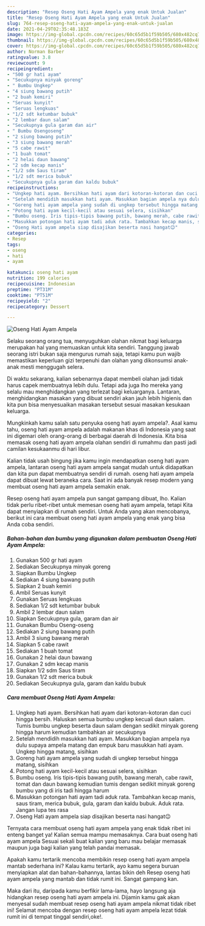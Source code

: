 ```yaml
---
description: "Resep Oseng Hati Ayam Ampela yang enak Untuk Jualan"
title: "Resep Oseng Hati Ayam Ampela yang enak Untuk Jualan"
slug: 764-resep-oseng-hati-ayam-ampela-yang-enak-untuk-jualan
date: 2021-04-29T02:35:48.183Z
image: https://img-global.cpcdn.com/recipes/60c65d5b1f59b505/680x482cq70/oseng-hati-ayam-ampela-foto-resep-utama.jpg
thumbnail: https://img-global.cpcdn.com/recipes/60c65d5b1f59b505/680x482cq70/oseng-hati-ayam-ampela-foto-resep-utama.jpg
cover: https://img-global.cpcdn.com/recipes/60c65d5b1f59b505/680x482cq70/oseng-hati-ayam-ampela-foto-resep-utama.jpg
author: Norman Barber
ratingvalue: 3.8
reviewcount: 9
recipeingredient:
- "500 gr hati ayam"
- "Secukupnya minyak goreng"
- " Bumbu Ungkep"
- "4 siung bawang putih"
- "2 buah kemiri"
- "Seruas kunyit"
- "Seruas lengkuas"
- "1/2 sdt ketumbar bubuk"
- "2 lembar daun salam"
- "Secukupnya gula garam dan air"
- " Bumbu Osengoseng"
- "2 siung bawang putih"
- "3 siung bawang merah"
- "5 cabe rawit"
- "1 buah tomat"
- "2 helai daun bawang"
- "2 sdm kecap manis"
- "1/2 sdm Saus tiram"
- "1/2 sdt merica bubuk"
- "Secukupnya gula garam dan kaldu bubuk"
recipeinstructions:
- "Ungkep hati ayam. Bersihkan hati ayam dari kotoran-kotoran dan cuci hingga bersih. Haluskan semua bumbu ungkep kecuali daun salam. Tumis bumbu ungkep beserta daun salam dengan sedikit minyak goreng hingga harum kemudian tambahkan air secukupnya"
- "Setelah mendidih masukkan hati ayam. Masukkan bagian ampela nya dulu supaya ampela matang dan empuk baru masukkan hati ayam. Ungkep hingga matang, sisihkan"
- "Goreng hati ayam ampela yang sudah di ungkep tersebut hingga matang, sisihkan"
- "Potong hati ayam kecil-kecil atau sesuai selera, sisihkan"
- "Bumbu oseng. Iris tipis-tipis bawang putih, bawang merah, cabe rawit, tomat dan daun bawang kemudian tumis dengan sedikit minyak goreng bumbu yang di iris tadi hingga harum"
- "Masukkan potongan hati ayam tadi aduk rata. Tambahkan kecap manis, saus tiram, merica bubuk, gula, garam dan kaldu bubuk. Aduk rata. Jangan lupa tes rasa"
- "Oseng Hati ayam ampela siap disajikan beserta nasi hangat😉"
categories:
- Resep
tags:
- oseng
- hati
- ayam

katakunci: oseng hati ayam 
nutrition: 199 calories
recipecuisine: Indonesian
preptime: "PT31M"
cooktime: "PT51M"
recipeyield: "2"
recipecategory: Dessert

---
```



![Oseng Hati Ayam Ampela](https://img-global.cpcdn.com/recipes/60c65d5b1f59b505/680x482cq70/oseng-hati-ayam-ampela-foto-resep-utama.jpg)

Selaku seorang orang tua, menyuguhkan olahan nikmat bagi keluarga merupakan hal yang memuaskan untuk kita sendiri. Tanggung jawab seorang istri bukan saja mengurus rumah saja, tetapi kamu pun wajib memastikan keperluan gizi terpenuhi dan olahan yang dikonsumsi anak-anak mesti menggugah selera.

Di waktu  sekarang, kalian sebenarnya dapat membeli olahan jadi tidak harus capek membuatnya lebih dulu. Tetapi ada juga lho mereka yang selalu mau menghidangkan yang terlezat bagi keluarganya. Lantaran, menghidangkan masakan yang dibuat sendiri akan jauh lebih higienis dan kita pun bisa menyesuaikan masakan tersebut sesuai masakan kesukaan keluarga. 



Mungkinkah kamu salah satu penyuka oseng hati ayam ampela?. Asal kamu tahu, oseng hati ayam ampela adalah makanan khas di Indonesia yang saat ini digemari oleh orang-orang di berbagai daerah di Indonesia. Kita bisa memasak oseng hati ayam ampela olahan sendiri di rumahmu dan pasti jadi camilan kesukaanmu di hari libur.

Kalian tidak usah bingung jika kamu ingin mendapatkan oseng hati ayam ampela, lantaran oseng hati ayam ampela sangat mudah untuk didapatkan dan kita pun dapat membuatnya sendiri di rumah. oseng hati ayam ampela dapat dibuat lewat beraneka cara. Saat ini ada banyak resep modern yang membuat oseng hati ayam ampela semakin enak.

Resep oseng hati ayam ampela pun sangat gampang dibuat, lho. Kalian tidak perlu ribet-ribet untuk memesan oseng hati ayam ampela, tetapi Kita dapat menyiapkan di rumah sendiri. Untuk Anda yang akan mencobanya, berikut ini cara membuat oseng hati ayam ampela yang enak yang bisa Anda coba sendiri.

<!--inarticleads1-->

##### Bahan-bahan dan bumbu yang digunakan dalam pembuatan Oseng Hati Ayam Ampela:

1. Gunakan 500 gr hati ayam
1. Sediakan Secukupnya minyak goreng
1. Siapkan  Bumbu Ungkep
1. Sediakan 4 siung bawang putih
1. Siapkan 2 buah kemiri
1. Ambil Seruas kunyit
1. Gunakan Seruas lengkuas
1. Sediakan 1/2 sdt ketumbar bubuk
1. Ambil 2 lembar daun salam
1. Siapkan Secukupnya gula, garam dan air
1. Gunakan  Bumbu Oseng-oseng
1. Sediakan 2 siung bawang putih
1. Ambil 3 siung bawang merah
1. Siapkan 5 cabe rawit
1. Sediakan 1 buah tomat
1. Gunakan 2 helai daun bawang
1. Gunakan 2 sdm kecap manis
1. Siapkan 1/2 sdm Saus tiram
1. Gunakan 1/2 sdt merica bubuk
1. Sediakan Secukupnya gula, garam dan kaldu bubuk




<!--inarticleads2-->

##### Cara membuat Oseng Hati Ayam Ampela:

1. Ungkep hati ayam. Bersihkan hati ayam dari kotoran-kotoran dan cuci hingga bersih. Haluskan semua bumbu ungkep kecuali daun salam. Tumis bumbu ungkep beserta daun salam dengan sedikit minyak goreng hingga harum kemudian tambahkan air secukupnya
1. Setelah mendidih masukkan hati ayam. Masukkan bagian ampela nya dulu supaya ampela matang dan empuk baru masukkan hati ayam. Ungkep hingga matang, sisihkan
1. Goreng hati ayam ampela yang sudah di ungkep tersebut hingga matang, sisihkan
1. Potong hati ayam kecil-kecil atau sesuai selera, sisihkan
1. Bumbu oseng. Iris tipis-tipis bawang putih, bawang merah, cabe rawit, tomat dan daun bawang kemudian tumis dengan sedikit minyak goreng bumbu yang di iris tadi hingga harum
1. Masukkan potongan hati ayam tadi aduk rata. Tambahkan kecap manis, saus tiram, merica bubuk, gula, garam dan kaldu bubuk. Aduk rata. Jangan lupa tes rasa
1. Oseng Hati ayam ampela siap disajikan beserta nasi hangat😉




Ternyata cara membuat oseng hati ayam ampela yang enak tidak ribet ini enteng banget ya! Kalian semua mampu memasaknya. Cara buat oseng hati ayam ampela Sesuai sekali buat kalian yang baru mau belajar memasak maupun juga bagi kalian yang telah pandai memasak.

Apakah kamu tertarik mencoba membikin resep oseng hati ayam ampela mantab sederhana ini? Kalau kamu tertarik, ayo kamu segera buruan menyiapkan alat dan bahan-bahannya, lantas bikin deh Resep oseng hati ayam ampela yang mantab dan tidak rumit ini. Sangat gampang kan. 

Maka dari itu, daripada kamu berfikir lama-lama, hayo langsung aja hidangkan resep oseng hati ayam ampela ini. Dijamin kamu gak akan menyesal sudah membuat resep oseng hati ayam ampela nikmat tidak ribet ini! Selamat mencoba dengan resep oseng hati ayam ampela lezat tidak rumit ini di tempat tinggal sendiri,oke!.

